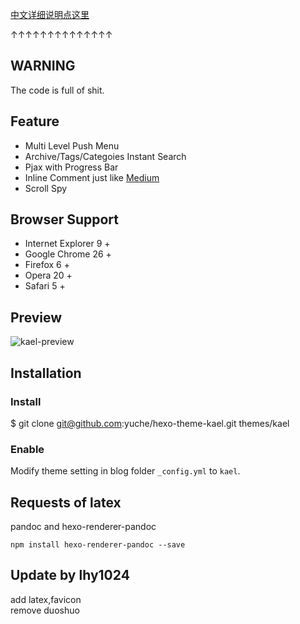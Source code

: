 [中文详细说明点这里](http://yuche.me/introducing-kael-customization/)

↑↑↑↑↑↑↑↑↑↑↑↑↑↑

## WARNING
The code is full of shit.

## Feature

 - Multi Level Push Menu 
 - Archive/Tags/Categoies Instant Search
 - Pjax with Progress Bar
 - Inline Comment just like [Medium](http://medium.com/)
 - Scroll Spy

## Browser Support

 - Internet Explorer 9 +
 - Google Chrome 26 +
 - Firefox 6 +
 - Opera 20 +
 - Safari 5 +

 
## Preview
![kael-preview][1]
 
## Installation

### Install

$ git clone git@github.com:yuche/hexo-theme-kael.git themes/kael

### Enable

Modify theme setting in blog folder `_config.yml` to `kael`.



  [1]: http://ww1.sinaimg.cn/large/650625begw1egigcsgddcg20z60iue81.gif

 
## Requests of latex 
pandoc and hexo-renderer-pandoc   
```
npm install hexo-renderer-pandoc --save
```

## Update by lhy1024
add latex,favicon  
remove duoshuo   